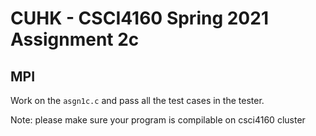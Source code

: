 # CUHK - CSCI4160 Spring 2021 Assignment 2c

## MPI

Work on the `asgn1c.c` and pass all the test cases in the tester.

Note: please make sure your program is compilable on csci4160 cluster
